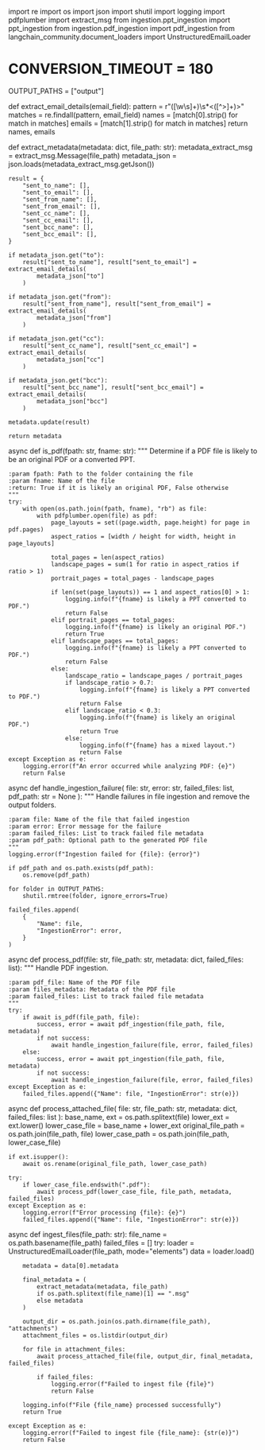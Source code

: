 import re
import os
import json
import shutil
import logging
import pdfplumber
import extract_msg
from ingestion.ppt_ingestion import ppt_ingestion
from ingestion.pdf_ingestion import pdf_ingestion
from langchain_community.document_loaders import UnstructuredEmailLoader

# CONVERSION_TIMEOUT = 180

OUTPUT_PATHS = ["output"]


def extract_email_details(email_field):
    pattern = r"([\w\s]+)\s*<([^>]+)>"
    matches = re.findall(pattern, email_field)
    names = [match[0].strip() for match in matches]
    emails = [match[1].strip() for match in matches]
    return names, emails


def extract_metadata(metadata: dict, file_path: str):
    metadata_extract_msg = extract_msg.Message(file_path)
    metadata_json = json.loads(metadata_extract_msg.getJson())

    result = {
        "sent_to_name": [],
        "sent_to_email": [],
        "sent_from_name": [],
        "sent_from_email": [],
        "sent_cc_name": [],
        "sent_cc_email": [],
        "sent_bcc_name": [],
        "sent_bcc_email": [],
    }

    if metadata_json.get("to"):
        result["sent_to_name"], result["sent_to_email"] = extract_email_details(
            metadata_json["to"]
        )

    if metadata_json.get("from"):
        result["sent_from_name"], result["sent_from_email"] = extract_email_details(
            metadata_json["from"]
        )

    if metadata_json.get("cc"):
        result["sent_cc_name"], result["sent_cc_email"] = extract_email_details(
            metadata_json["cc"]
        )

    if metadata_json.get("bcc"):
        result["sent_bcc_name"], result["sent_bcc_email"] = extract_email_details(
            metadata_json["bcc"]
        )

    metadata.update(result)

    return metadata


async def is_pdf(fpath: str, fname: str):
    """
    Determine if a PDF file is likely to be an original PDF or a converted PPT.

    :param fpath: Path to the folder containing the file
    :param fname: Name of the file
    :return: True if it is likely an original PDF, False otherwise
    """
    try:
        with open(os.path.join(fpath, fname), "rb") as file:
            with pdfplumber.open(file) as pdf:
                page_layouts = set((page.width, page.height) for page in pdf.pages)
                aspect_ratios = [width / height for width, height in page_layouts]

                total_pages = len(aspect_ratios)
                landscape_pages = sum(1 for ratio in aspect_ratios if ratio > 1)
                portrait_pages = total_pages - landscape_pages

                if len(set(page_layouts)) == 1 and aspect_ratios[0] > 1:
                    logging.info(f"{fname} is likely a PPT converted to PDF.")
                    return False
                elif portrait_pages == total_pages:
                    logging.info(f"{fname} is likely an original PDF.")
                    return True
                elif landscape_pages == total_pages:
                    logging.info(f"{fname} is likely a PPT converted to PDF.")
                    return False
                else:
                    landscape_ratio = landscape_pages / portrait_pages
                    if landscape_ratio > 0.7:
                        logging.info(f"{fname} is likely a PPT converted to PDF.")
                        return False
                    elif landscape_ratio < 0.3:
                        logging.info(f"{fname} is likely an original PDF.")
                        return True
                    else:
                        logging.info(f"{fname} has a mixed layout.")
                        return False
    except Exception as e:
        logging.error(f"An error occurred while analyzing PDF: {e}")
        return False


async def handle_ingestion_failure(
    file: str, error: str, failed_files: list, pdf_path: str = None
):
    """
    Handle failures in file ingestion and remove the output folders.

    :param file: Name of the file that failed ingestion
    :param error: Error message for the failure
    :param failed_files: List to track failed file metadata
    :param pdf_path: Optional path to the generated PDF file
    """
    logging.error(f"Ingestion failed for {file}: {error}")

    if pdf_path and os.path.exists(pdf_path):
        os.remove(pdf_path)

    for folder in OUTPUT_PATHS:
        shutil.rmtree(folder, ignore_errors=True)

    failed_files.append(
        {
            "Name": file,
            "IngestionError": error,
        }
    )


async def process_pdf(file: str, file_path: str, metadata: dict, failed_files: list):
    """
    Handle PDF ingestion.

    :param pdf_file: Name of the PDF file
    :param files_metadata: Metadata of the PDF file
    :param failed_files: List to track failed file metadata
    """
    try:
        if await is_pdf(file_path, file):
            success, error = await pdf_ingestion(file_path, file, metadata)
            if not success:
                await handle_ingestion_failure(file, error, failed_files)
        else:
            success, error = await ppt_ingestion(file_path, file, metadata)
            if not success:
                await handle_ingestion_failure(file, error, failed_files)
    except Exception as e:
        failed_files.append({"Name": file, "IngestionError": str(e)})


async def process_attached_file(
    file: str, file_path: str, metadata: dict, failed_files: list
):
    base_name, ext = os.path.splitext(file)
    lower_ext = ext.lower()
    lower_case_file = base_name + lower_ext
    original_file_path = os.path.join(file_path, file)
    lower_case_path = os.path.join(file_path, lower_case_file)

    if ext.isupper():
        await os.rename(original_file_path, lower_case_path)

    try:
        if lower_case_file.endswith(".pdf"):
            await process_pdf(lower_case_file, file_path, metadata, failed_files)
    except Exception as e:
        logging.error(f"Error processing {file}: {e}")
        failed_files.append({"Name": file, "IngestionError": str(e)})


async def ingest_files(file_path: str):
    file_name = os.path.basename(file_path)
    failed_files = []
    try:
        loader = UnstructuredEmailLoader(file_path, mode="elements")
        data = loader.load()

        metadata = data[0].metadata

        final_metadata = (
            extract_metadata(metadata, file_path)
            if os.path.splitext(file_name)[1] == ".msg"
            else metadata
        )

        output_dir = os.path.join(os.path.dirname(file_path), "attachments")
        attachment_files = os.listdir(output_dir)

        for file in attachment_files:
            await process_attached_file(file, output_dir, final_metadata, failed_files)

            if failed_files:
                logging.error(f"Failed to ingest file {file}")
                return False

        logging.info(f"File {file_name} processed successfully")
        return True

    except Exception as e:
        logging.error(f"Failed to ingest file {file_name}: {str(e)}")
        return False
